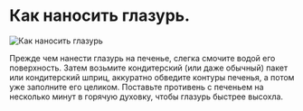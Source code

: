 # Как наносить глазурь.

![Как наносить глазурь](/images/Kulinar/Sovet/kak_nanosit_glazur.jpg 'Как наносить глазурь')

Прежде чем нанести глазурь на печенье, слегка смочите водой его поверхность. Затем возьмите кондитерский (или даже обычный) пакет или кондитерский шприц, аккуратно обведите контуры печенья, а потом уже заполните его целиком. Поставьте противень с печеньем на несколько минут в горячую духовку, чтобы глазурь быстрее высохла.

